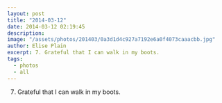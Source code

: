 ```yaml
---
layout: post
title: "2014-03-12"
date: 2014-03-12 02:19:45
description: 
image: "/assets/photos/201403/0a3d1d4c927a7192e6a0f4073caaacbb.jpg"
author: Elise Plain
excerpt: 7. Grateful that I can walk in my boots.
tags: 
  - photos
  - all
---
```


7. Grateful that I can walk in my boots.
<p></p>
